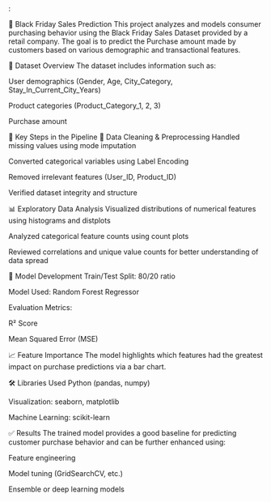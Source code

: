 :

🛒 Black Friday Sales Prediction
This project analyzes and models consumer purchasing behavior using the Black Friday Sales Dataset provided by a retail company. The goal is to predict the Purchase amount made by customers based on various demographic and transactional features.

📄 Dataset Overview
The dataset includes information such as:

User demographics (Gender, Age, City_Category, Stay_In_Current_City_Years)

Product categories (Product_Category_1, 2, 3)

Purchase amount

🚀 Key Steps in the Pipeline
📌 Data Cleaning & Preprocessing
Handled missing values using mode imputation

Converted categorical variables using Label Encoding

Removed irrelevant features (User_ID, Product_ID)

Verified dataset integrity and structure

📊 Exploratory Data Analysis
Visualized distributions of numerical features using histograms and distplots

Analyzed categorical feature counts using count plots

Reviewed correlations and unique value counts for better understanding of data spread

🔧 Model Development
Train/Test Split: 80/20 ratio

Model Used: Random Forest Regressor

Evaluation Metrics:

R² Score

Mean Squared Error (MSE)

📈 Feature Importance
The model highlights which features had the greatest impact on purchase predictions via a bar chart.

🛠️ Libraries Used
Python (pandas, numpy)

Visualization: seaborn, matplotlib

Machine Learning: scikit-learn

✅ Results
The trained model provides a good baseline for predicting customer purchase behavior and can be further enhanced using:

Feature engineering

Model tuning (GridSearchCV, etc.)

Ensemble or deep learning models

